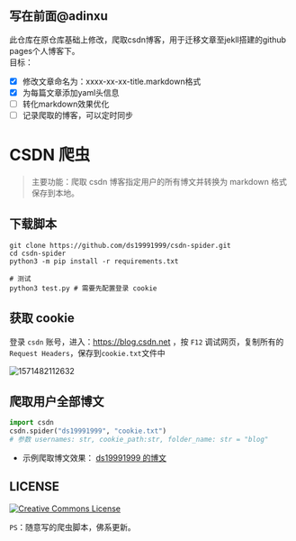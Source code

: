## 写在前面@adinxu
此仓库在原仓库基础上修改，爬取csdn博客，用于迁移文章至jekll搭建的github pages个人博客下。  
目标：
- [x] 修改文章命名为：xxxx-xx-xx-title.markdown格式
- [x] 为每篇文章添加yaml头信息
- [ ] 转化markdown效果优化
- [ ] 记录爬取的博客，可以定时同步
# CSDN 爬虫

> 主要功能：爬取 csdn 博客指定用户的所有博文并转换为 markdown 格式保存到本地。

## 下载脚本
```shell
git clone https://github.com/ds19991999/csdn-spider.git
cd csdn-spider
python3 -m pip install -r requirements.txt

# 测试
python3 test.py # 需要先配置登录 cookie
```

## 获取 cookie

登录 `csdn` 账号，进入：https://blog.csdn.net ，按 `F12` 调试网页，复制所有的 `Request Headers`，保存到`cookie.txt`文件中

![1571482112632](assets/1571482112632.png)


## 爬取用户全部博文
```python
import csdn
csdn.spider("ds19991999", "cookie.txt")
# 参数 usernames: str, cookie_path:str, folder_name: str = "blog"
```

* 示例爬取博文效果： [ds19991999 的博文](https://github.com/ds19991999/csdn-spider/tree/master/blog/ds19991999)

## LICENSE

<a rel="license" href="http://creativecommons.org/licenses/by-nc-sa/4.0/"><img alt="Creative Commons License" style="border-width:0" src="https://i.creativecommons.org/l/by-nc-sa/4.0/88x31.png" /></a>



`PS`：随意写的爬虫脚本，佛系更新。